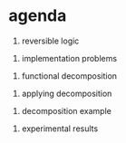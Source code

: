# agenda

1. reversible logic
<!-- .element: class="fragment" -->
1. implementation problems
<!-- .element: class="fragment" -->
1. functional decomposition
<!-- .element: class="fragment" -->
1. applying decomposition
<!-- .element: class="fragment" -->
1. decomposition example
<!-- .element: class="fragment" -->
1. experimental results
<!-- .element: class="fragment" -->
